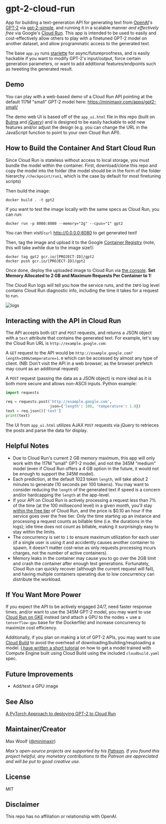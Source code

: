 # gpt-2-cloud-run

App for building a text-generation API for generating text from [OpenAI](https://openai.com)'s [GPT-2](https://openai.com/blog/better-language-models/) via [gpt-2-simple](https://github.com/minimaxir/gpt-2-simple), and running it in a scalable manner *and effectively free* via Google's [Cloud Run](https://cloud.google.com/run/). This app is intended to be used to easily and cost-effectively allow others to play with a finetuned GPT-2 model on another dataset, and allow programmatic access to the generated text.

The base `app.py` runs [starlette](https://www.starlette.io) for async/futureproofness, and is easily hackable if you want to modify GPT-2's input/output, force certain generation parameters, or want to add additional features/endpoints such as tweeting the generated result.

## Demo

You can play with a web-based demo of a Cloud Run API pointing at the default 117M "small" GPT-2 model here: https://minimaxir.com/apps/gpt2-small/

The demo web UI is based off of the `app_ui.html` file in this repo (built on [Bulma](https://bulma.io) and [jQuery](https://jquery.com)) and is designed to be easily hackable to add new features and/or adjust the design (e.g. you can change the URL in the JavaScript function to point to your own Cloud Run API).

## How to Build the Container And Start Cloud Run

Since Cloud Run is stateless without access to local storage, you must bundle the model within the container. First, download/clone this repo and copy the model into the folder (the model should be in the form of the folder hierarchy `/checkpoint/run1`, which is the case by default for most finetuning scripts)

Then build the image:

```shell
docker build . -t gpt2
```

If you want to test the image locally with the same specs as Cloud Run, you can run:

```shell
docker run -p 8080:8080 --memory="2g" --cpus="1" gpt2
```

You can then visit/`curl` http://0.0.0.0:8080 to get generated text!

Then, tag the image and upload it to the Google [Container Registry](https://console.cloud.google.com/kubernetes/images/list) (note, this will take awhile due to the image size!):

```shell
docker tag gpt2 gcr.io/[PROJECT-ID]/gpt2
docker push gcr.io/[PROJECT-ID]/gpt2
```

Once done, deploy the uploaded image to Cloud Run via [the console](https://console.cloud.google.com/run). **Set Memory Allocated to 2 GB and Maximum Requests Per Container to 1**!

The Cloud Run logs will tell you how the service runs, and the `INFO` log level contains Cloud Run diagnostic info, including the time it takes for a request to run.

![logs](docs/logs.png)

## Interacting with the API in Cloud Run

The API accepts both `GET` and `POST` requests, and returns a JSON object with a `text` attribute that contains the generated text. For example, let's say the Cloud Run URL is `http://example.google.com`:

A `GET` request to the API would be `http://example.google.com?length=100&temperature=1.0` which can be accessed by almost any type of client. (NB: Don't visit the API in a web browser, as the browser prefetch may count as an additional request)

A `POST` request (passing the data as a JSON object) is more ideal as it is both more secure and allows non-ASCII inputs. Python example:

```python
import requests

req = requests.post('http://example.google.com',
                    json={'length': 100, 'temperature': 1.0})
text = req.json()['text']
print(text)
```

The UI from `app_ui.html` utilizes AJAX `POST` requests via jQuery to retrieces the posts and parse the data for display.

## Helpful Notes

* Due to Cloud Run's current 2 GB memory maximum, this app will only work with the 117M "small" GPT-2 model, and not the 345M "medium" model (even if Cloud Run offers a 4 GB option in the future, it would not be enough to support the 345M model).
* Each prediction, at the default 1023 token `length`, will take about 2 minutes to generate (10 seconds per 100 tokens). You may want to consider reducing the `length` of the generated text if speed is a concern and/or hardcapping the `length` at the app-level.
* If your API on Cloud Run is actively processing a request less than 7% of the time (at the 100 millisecond level) in a given month, you'll stay [within the free tier](https://cloud.google.com/run/pricing) of Cloud Run, and the price is $0.10 an hour if the service goes over the free tier. Only the time starting up an instance and processing a request counts as billable time (i.e. the durations in the logs); idle time does not count as billable, making it surprisingly easy to stay within the limits.
* The concurrency is set to `1` to ensure maximum utilization for each user (if a single user is using it and accidently causes another container to spawn, it doesn't matter cost-wise as only requests processing incurs charges, not the number of active containers).
* Memory leaks in the container may cause you to go over the 2GB limit and crash the container after enough text generations. Fortunately, Cloud Run can quickly recover (although the current request will fail), and having multiple containers operating due to low concurrency can distribute the workload.

## If You Want More Power

 If you expect the API to be actively engaged 24/7, need faster response times, and/or want to use the 345M GPT-2 model, you may want to use [Cloud Run on GKE](https://cloud.google.com/run/docs/quickstarts/prebuilt-deploy-gke) instead (and attach a GPU to the nodes + use a `tensorflow-gpu` base for the Dockerfile) and increase concurrency to maximize cost efficiency.

 Additionally, if you plan on making a lot of GPT-2 APIs, you may want to use [Cloud Build](https://cloud.google.com/cloud-build/) to avoid the overhead of downloading/building/reuploading a model. [I have written a short tutorial](/cloud_build.md) on how to get a model trained with Compute Engine built using Cloud Build using the included `cloudbuild.yaml` spec.

## Future Improvements

* Add/test a GPU image

## See Also

[A PyTorch Approach to deploying GPT-2 to Cloud Run](https://medium.com/datadriveninvestor/deploy-machine-learning-model-in-google-cloud-using-cloud-run-6ced8ba52aac)

## Maintainer/Creator

Max Woolf ([@minimaxir](https://minimaxir.com))

*Max's open-source projects are supported by his [Patreon](https://www.patreon.com/minimaxir). If you found this project helpful, any monetary contributions to the Patreon are appreciated and will be put to good creative use.*

## License

MIT

## Disclaimer

This repo has no affiliation or relationship with OpenAI.